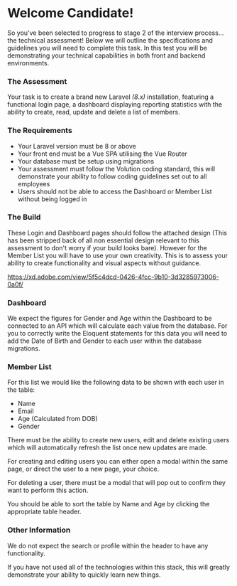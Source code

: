 # Welcome Candidate!

So you've been selected to progress to stage 2 of the interview process... the technical assessment! Below we will outline the specifications and guidelines you will need to complete this task. In this test you will be demonstrating your technical capabilities in both front and backend environments.


### The Assessment

Your task is to create a brand new Laravel *(8.x)* installation, featuring a functional login page, a dashboard displaying reporting statistics with the ability to create, read, update and delete a list of members.


### The Requirements

 - Your Laravel version must be 8 or above
 - Your front end must be a Vue SPA utilising the Vue Router
 - Your database must be setup using migrations
 - Your assessment must follow the Volution coding standard, this will demonstrate your ability to follow coding guidelines set out to all employees
 - Users should not be able to access the Dashboard or Member List without being logged in

### The Build

These Login and Dashboard pages should follow the attached design (This has been stripped back of all non essential design relevant to this assessment to don't worry if your build looks bare). However for the Member List you will have to use your own creativity. This is to assess your ability to create functionality and visual aspects without guidance.

https://xd.adobe.com/view/5f5c4dcd-0426-4fcc-9b10-3d3285973006-0a0f/

### Dashboard

We expect the figures for Gender and Age within the Dashboard to be connected to an API which will calculate each value from the database.  For you to correctly write the Eloquent statements for this data you will need to add the Date of Birth and Gender to each user within the database migrations.

### Member List

For this list we would like the following data to be shown with each user in the table:

 - Name
 - Email
 - Age (Calculated from DOB)
 - Gender

There must be the ability to create new users, edit and delete existing users which will automatically refresh the list once new updates are made.

For creating and editing users you can either open a modal within the same page, or direct the user to a new page, your choice.

For deleting a user, there must be a modal that will pop out to confirm they want to perform this action.

You should be able to sort the table by Name and Age by clicking the appropriate table header.

### Other Information

We do not expect the search or profile within the header to have any functionality.

If you have not used all of the technologies within this stack, this will greatly demonstrate your ability to quickly learn new things.
